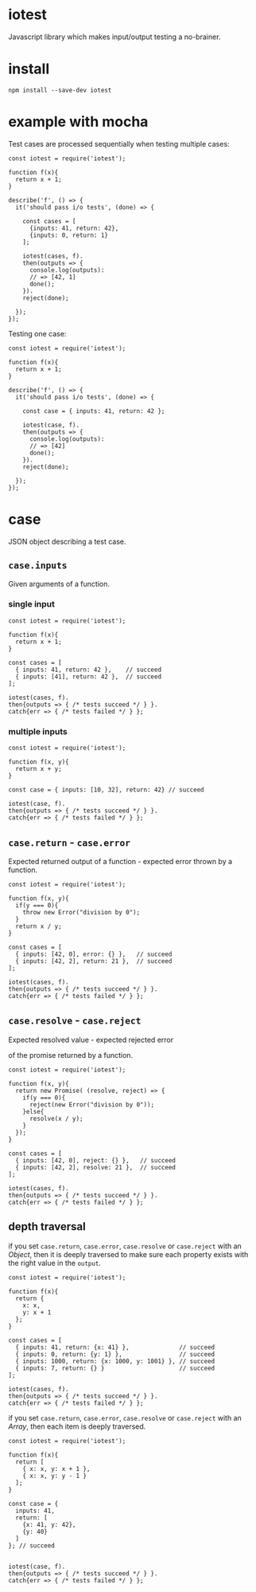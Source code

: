 # iotest

Javascript library which makes input/output testing a no-brainer.

# install
`npm install --save-dev iotest`

# example with mocha

Test cases are processed sequentially when testing multiple cases:
```
const iotest = require('iotest');

function f(x){
  return x + 1;
}

describe('f', () => {
  it('should pass i/o tests', (done) => {

    const cases = [
      {inputs: 41, return: 42},
      {inputs: 0, return: 1}
    ];

    iotest(cases, f).
    then(outputs => {
      console.log(outputs):
      // => [42, 1]
      done();
    }).
    reject(done);

  });
});
```

Testing one case:
```
const iotest = require('iotest');

function f(x){
  return x + 1;
}

describe('f', () => {
  it('should pass i/o tests', (done) => {

    const case = { inputs: 41, return: 42 };

    iotest(case, f).
    then(outputs => {
      console.log(outputs):
      // => [42]
      done();
    }).
    reject(done);

  });
});
```

# case
JSON object describing a test case.

## `case.inputs`
Given arguments of a function.
### single input
```
const iotest = require('iotest');

function f(x){
  return x + 1;
}

const cases = [
  { inputs: 41, return: 42 },    // succeed
  { inputs: [41], return: 42 },  // succeed
];      

iotest(cases, f).
then{outputs => { /* tests succeed */ } }.
catch{err => { /* tests failed */ } };
```

### multiple inputs
```
const iotest = require('iotest');

function f(x, y){
  return x + y;
}

const case = { inputs: [10, 32], return: 42} // succeed    

iotest(case, f).
then{outputs => { /* tests succeed */ } }.
catch{err => { /* tests failed */ } };
```

## `case.return` - `case.error`
Expected returned output of a function - expected error thrown by a function.
```
const iotest = require('iotest');

function f(x, y){
  if(y === 0){
    throw new Error("division by 0");
  }
  return x / y;  
}

const cases = [
  { inputs: [42, 0], error: {} },   // succeed
  { inputs: [42, 2], return: 21 },  // succeed
];   

iotest(cases, f).
then{outputs => { /* tests succeed */ } }.
catch{err => { /* tests failed */ } };
```

## `case.resolve` - `case.reject`
Expected resolved value - expected rejected error

of the promise returned by a function.
```
const iotest = require('iotest');

function f(x, y){
  return new Promise( (resolve, reject) => {
    if(y === 0){
      reject(new Error("division by 0"));
    }else{
      resolve(x / y);  
    }
  });
}

const cases = [
  { inputs: [42, 0], reject: {} },   // succeed
  { inputs: [42, 2], resolve: 21 },  // succeed
];   

iotest(cases, f).
then{outputs => { /* tests succeed */ } }.
catch{err => { /* tests failed */ } };
```

## depth traversal
if you set `case.return`, `case.error`, `case.resolve` or `case.reject` with an *Object*, then it is deeply traversed to make sure each property exists with the right value in the `output`.
```
const iotest = require('iotest');

function f(x){
  return {
    x: x,
    y: x + 1
  };
}

const cases = [
  { inputs: 41, return: {x: 41} },              // succeed
  { inputs: 0, return: {y: 1} },                // succeed
  { inputs: 1000, return: {x: 1000, y: 1001} }, // succeed
  { inputs: 7, return: {} }                     // succeed
];

iotest(cases, f).
then{outputs => { /* tests succeed */ } }.
catch{err => { /* tests failed */ } };
```

if you set `case.return`, `case.error`, `case.resolve` or `case.reject` with an *Array*, then each item is deeply traversed.
```
const iotest = require('iotest');

function f(x){
  return [
    { x: x, y: x + 1 },
    { x: x, y: y - 1 }
  ];
}

const case = {
  inputs: 41,
  return: [
    {x: 41, y: 42},
    {y: 40}
  ]
}; // succeed


iotest(case, f).
then{outputs => { /* tests succeed */ } }.
catch{err => { /* tests failed */ } };
```
